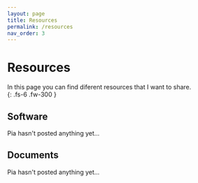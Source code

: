 ```yaml
---
layout: page
title: Resources
permalink: /resources
nav_order: 3
---
```


# Resources

In this page you can find diferent resources that I want to share.  
{: .fs-6 .fw-300 }


## Software
Pia hasn't posted anything yet...

## Documents
Pia hasn't posted anything yet... 
